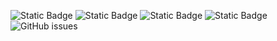 ![Static Badge](https://img.shields.io/badge/blacklists-60-000000) ![Static Badge](https://img.shields.io/badge/blacklisted-2902238-cc0000) ![Static Badge](https://img.shields.io/badge/whitelisted-2243-00CC00) ![Static Badge](https://img.shields.io/badge/streaming_blacklist-28107-000000) ![GitHub issues](https://img.shields.io/github/issues/fabriziosalmi/blacklists)
